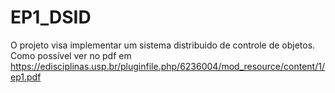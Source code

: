 # EP1_DSID

O projeto visa implementar um sistema distribuido de controle de objetos. Como possível ver no pdf em https://edisciplinas.usp.br/pluginfile.php/6236004/mod_resource/content/1/ep1.pdf
